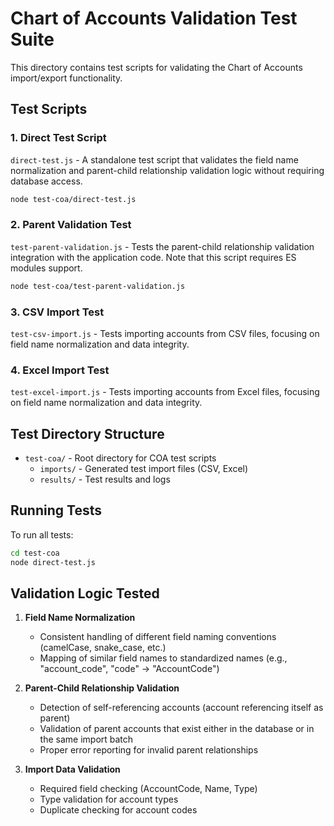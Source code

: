 # Chart of Accounts Validation Test Suite

This directory contains test scripts for validating the Chart of Accounts import/export functionality.

## Test Scripts

### 1. Direct Test Script
`direct-test.js` - A standalone test script that validates the field name normalization and parent-child relationship validation logic without requiring database access.

```bash
node test-coa/direct-test.js
```

### 2. Parent Validation Test
`test-parent-validation.js` - Tests the parent-child relationship validation integration with the application code. Note that this script requires ES modules support.

```bash
node test-coa/test-parent-validation.js
```

### 3. CSV Import Test 
`test-csv-import.js` - Tests importing accounts from CSV files, focusing on field name normalization and data integrity.

### 4. Excel Import Test
`test-excel-import.js` - Tests importing accounts from Excel files, focusing on field name normalization and data integrity.

## Test Directory Structure

- `test-coa/` - Root directory for COA test scripts
  - `imports/` - Generated test import files (CSV, Excel)
  - `results/` - Test results and logs

## Running Tests

To run all tests:

```bash
cd test-coa
node direct-test.js
```

## Validation Logic Tested

1. **Field Name Normalization**
   - Consistent handling of different field naming conventions (camelCase, snake_case, etc.)
   - Mapping of similar field names to standardized names (e.g., "account_code", "code" -> "AccountCode")

2. **Parent-Child Relationship Validation**
   - Detection of self-referencing accounts (account referencing itself as parent)
   - Validation of parent accounts that exist either in the database or in the same import batch
   - Proper error reporting for invalid parent relationships

3. **Import Data Validation**
   - Required field checking (AccountCode, Name, Type)
   - Type validation for account types
   - Duplicate checking for account codes
